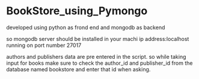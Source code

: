 # BookStore_using_Pymongo
developed using python as frond end and mongodb as backend

so mongodb server should be installed in your machi
ip address:localhost running on port number 27017

authors and publishers data are pre entered in the script. so while taking input for books make sure to check the author_id and publisher_id from the database named bookstore and enter that id when asking.

